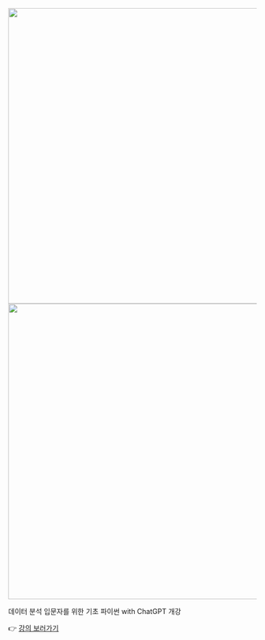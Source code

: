 <img src=https://i.postimg.cc/441dXs9c/2.jpg, width=600>
<img src=https://i.postimg.cc/zDxDJMFh/image.jpg, width=600>

데이터 분석 입문자를 위한 기초 파이썬 with ChatGPT 개강

 👉 [강의 보러가기](https://inf.run/ixPop)
